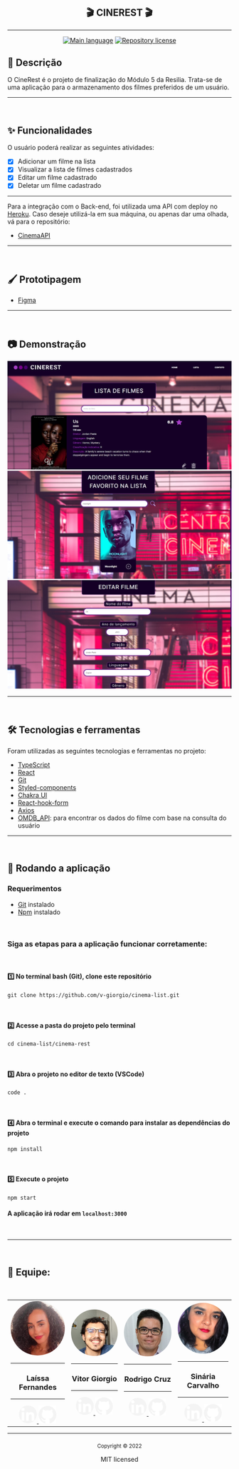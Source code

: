 <div align="center">
    <h1> </h1>
    <h2>🎬 CINEREST 🎬</h2>
    <hr />
    <p>
    <a href="https://pt-br.reactjs.org/"><img src="https://img.shields.io/badge/language-React-blue" alt="Main language" /></a>
    <a href="https://opensource.org/licenses/MIT"><img src="https://img.shields.io/badge/license-MIT-red" alt="Repository license" /></a>
    </p>
</div>

## 📜 Descrição

<p>
    O CineRest é o projeto de finalização do Módulo 5 da Resilia. Trata-se de uma aplicação para o armazenamento dos filmes preferidos de um usuário.
</p>

---

<br>

## ✨ Funcionalidades

O usuário poderá realizar as seguintes atividades:

- [x] Adicionar um filme na lista
- [x] Visualizar a lista de filmes cadastrados
- [x] Editar um filme cadastrado
- [x] Deletar um filme cadastrado

---

Para a integração com o Back-end, foi utilizada uma API com deploy no [Heroku](https://cinema-api-resilia.herokuapp.com). Caso deseje utilizá-la em sua máquina, ou apenas dar uma olhada, vá para o repositório:

- [CinemaAPI](https://github.com/v-giorgio/cinema-api)

---

<br>

## 🖌️ Prototipagem

- [Figma](https://www.figma.com/file/BlL5SfCWgbpDhJCYYfVKsV/Prot%C3%B3tipo?node-id=0%3A1)

---

<br>

## 📷 Demonstração

<img src="./cinema-rest/src/assets/img/demo-1.png" />
<img src="./cinema-rest/src/assets/img/demo-2.png" />
<img src="./cinema-rest/src/assets/img/demo-3.png" />

---

<br>

## 🛠️ Tecnologias e ferramentas

Foram utilizadas as seguintes tecnologias e ferramentas no projeto:

- [TypeScript](https://www.typescriptlang.org/)
- [React](https://pt-br.reactjs.org/)
- [Git](https://git-scm.com/)
- [Styled-components](https://styled-components.com/)
- [Chakra UI](https://chakra-ui.com/)
- [React-hook-form](https://react-hook-form.com/)
- [Axios](https://axios-http.com/ptbr/docs/intro)
- [OMDB_API](https://www.omdbapi.com/): para encontrar os dados do filme com base na consulta do usuário

---

<br>

## 🌟 Rodando a aplicação

### Requerimentos

- [Git](https://git-scm.com/) instalado
- [Npm](https://www.npmjs.com/) instalado

<br>

### Siga as etapas para a aplicação funcionar corretamente:

<br>

#### 1️⃣ No terminal bash (Git), clone este repositório

```
git clone https://github.com/v-giorgio/cinema-list.git
```

<br>

#### 2️⃣ Acesse a pasta do projeto pelo terminal

```
cd cinema-list/cinema-rest
```

<br>

#### 3️⃣ Abra o projeto no editor de texto (VSCode)

```
code .
```

<br>

#### 4️⃣ Abra o terminal e execute o comando para instalar as dependências do projeto

```
npm install
```

<br>

#### 5️⃣ Execute o projeto

```
npm start
```

#### A aplicação irá rodar em `localhost:3000`

<br>

---

<br>

## 👥 Equipe:

<br>

<table align="center">
    <tr>
        <td align="center">
            <img src="./cinema-rest/src/assets/img/laissa.jpg" style="width: 200px; border-radius: 100px">
            <hr />
            <h3>Laíssa Fernandes</h3>
            <hr />
            <div>
                <a href="https://www.linkedin.com/in/laissafernandes/">
                <img style="width: 40px; border-radius: 100px;" src="./cinema-rest/src/assets/img/linkedin-icon.png">
                </a>
                <a href="https://github.com/laissafernandes">
                <img style="width: 40px" src="./cinema-rest/src/assets/img/github-icon.png">
                </a>
            </div>
        </td>
        <td align="center">
            <img src="./cinema-rest/src/assets/img/vitor.jpg" style="width: 200px; border-radius: 100px">
            <hr />
            <h3>Vitor Giorgio</h3>
            <hr />
            <div>
                <a href="https://www.linkedin.com/in/vitor-lucio-giorgio/">
                <img style="width: 40px; border-radius: 100px" src="./cinema-rest/src/assets/img/linkedin-icon.png">
                </a>
                <a href="https://github.com/v-giorgio">
                <img style="width: 40px" src="./cinema-rest/src/assets/img/github-icon.png">
                </a>
            </div>
        </td>
        <td align="center">
            <img src="./cinema-rest/src/assets/img/foto_rodrigo.jpeg" style="width: 200px; border-radius: 100px">
            <hr />
            <h3>Rodrigo Cruz</h3>
            <hr />
            <div>
                <a href="https://www.linkedin.com/in/rodrigonascimentocruz/">
                <img style="width: 40px; border-radius: 100px" src="./cinema-rest/src/assets/img/linkedin-icon.png">
                </a>
                <a href="https://github.com/rodrigoncruz">
                <img style="width: 40px" src="./cinema-rest/src/assets/img/github-icon.png">
                </a>
            </div>
        </td>
        <td align="center">
            <img src="./cinema-rest/src/assets/img/sinaria.jpg" style="width: 200px; border-radius: 100px">
            <hr />
            <h3>Sinária Carvalho</h3>
            <hr />
            <div>
                <a href="https://www.linkedin.com/in/sin%C3%A1ria-carvalho-1a180a18b/">
                <img style="width: 40px; border-radius: 100px" src="./cinema-rest/src/assets/img/linkedin-icon.png">
                </a>
                <a href="https://github.com/Sinariac">
                <img style="width: 40px" src="./cinema-rest/src/assets/img/github-icon.png">
                </a>
            </div>
        </td>
    </tr>
</table>

---

<div align="center">
    <sub>Copyright © 2022</sub>
    <p>MIT licensed</p>
</div>
